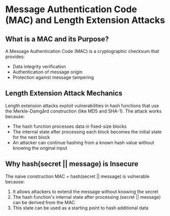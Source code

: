 # Message Authentication Code (MAC) and Length Extension Attacks

## What is a MAC and its Purpose?
A Message Authentication Code (MAC) is a cryptographic checksum that provides:
- Data integrity verification
- Authentication of message origin
- Protection against message tampering

## Length Extension Attack Mechanics
Length extension attacks exploit vulnerabilities in hash functions that use the Merkle-Damgård construction (like MD5 and SHA-1). The attack works because:
- The hash function processes data in fixed-size blocks
- The internal state after processing each block becomes the initial state for the next block
- An attacker can continue hashing from a known hash value without knowing the original input

## Why hash(secret || message) is Insecure
The naive construction MAC = hash(secret || message) is vulnerable because:
1. It allows attackers to extend the message without knowing the secret
2. The hash function's internal state after processing (secret || message) can be derived from the MAC
3. This state can be used as a starting point to hash additional data

